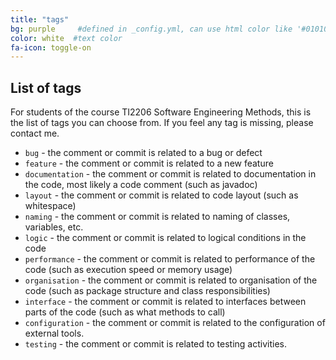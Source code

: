 ```yaml
---
title: "tags"
bg: purple     #defined in _config.yml, can use html color like '#010101'
color: white  #text color
fa-icon: toggle-on
---
```


## List of tags

For students of the course TI2206 Software Engineering Methods, this is the list of tags you can choose from. If you feel any tag is missing, please contact me.

* `bug` - the comment or commit is related to a bug or defect
* `feature` - the comment or commit is related to a new feature
* `documentation` - the comment or commit is related to documentation in the code, most likely a code comment (such as javadoc)
* `layout` - the comment or commit is related to code layout (such as whitespace)
* `naming` - the comment or commit is related to naming of classes, variables, etc.
* `logic` - the comment or commit is related to logical conditions in the code
* `performance` - the comment or commit is related to performance of the code (such as execution speed or memory usage)
* `organisation` - the comment or commit is related to organisation of the code (such as package structure and class responsibilities)
* `interface` - the comment or commit is related to interfaces between parts of the code (such as what methods to call)
* `configuration` - the comment or commit is related to the configuration of external tools.
* `testing` - the comment or commit is related to testing activities.